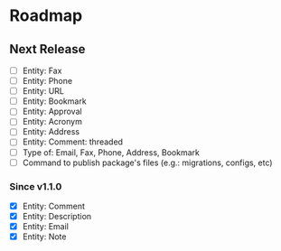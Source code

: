 # Roadmap

## Next Release

- [ ] Entity: Fax
- [ ] Entity: Phone
- [ ] Entity: URL
- [ ] Entity: Bookmark
- [ ] Entity: Approval
- [ ] Entity: Acronym
- [ ] Entity: Address
- [ ] Entity: Comment: threaded
- [ ] Type of: Email, Fax, Phone, Address, Bookmark
- [ ] Command to publish package's files (e.g.: migrations, configs, etc)

### Since v1.1.0

- [x] Entity: Comment
- [x] Entity: Description
- [x] Entity: Email
- [x] Entity: Note
